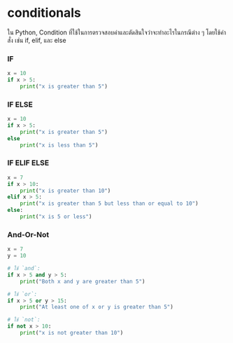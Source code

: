 # conditionals

ใน Python, Condition  ที่ใช้ในการตรวจสอบค่าและตัดสินใจว่าจะทำอะไรในกรณีต่าง ๆ โดยใช้คำสั่ง เช่น if, elif, และ else


### IF
```py linenums="1"
x = 10
if x > 5:
    print("x is greater than 5")
```


### IF ELSE
```py linenums="1"
x = 10
if x > 5:
    print("x is greater than 5")
else
    print("x is less than 5")
```


### IF ELIF ELSE
```py linenums="1"
x = 7
if x > 10:
    print("x is greater than 10")
elif x > 5:
    print("x is greater than 5 but less than or equal to 10")
else:
    print("x is 5 or less")
```


### And-Or-Not
```py linenums="1"
x = 7
y = 10

# ใช้ `and`:
if x > 5 and y > 5:
    print("Both x and y are greater than 5")

# ใช้ `or`:
if x > 5 or y > 15:
    print("At least one of x or y is greater than 5")

# ใช้ `not`:
if not x > 10:
    print("x is not greater than 10")

```
